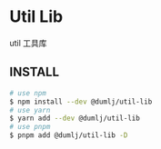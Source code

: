 <!-- This file is dynamically generated. please edit in __readme__ -->

# Util Lib

util 工具库


## INSTALL

```bash
# use npm
$ npm install --dev @dumlj/util-lib
# use yarn
$ yarn add --dev @dumlj/util-lib
# use pnpm
$ pnpm add @dumlj/util-lib -D
```
